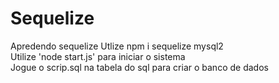 # Sequelize
 Apredendo sequelize
 Utlize npm i sequelize mysql2 <br>
 Utilize 'node start.js' para iniciar o sistema <br>
 Jogue o scrip.sql na tabela do sql para criar o banco de dados

